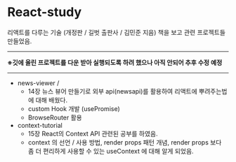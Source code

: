 # React-study

리액트를 다루는 기술 (개정판 / 길벗 출판사 / 김민준 지음) 책을 보고 관련 프로젝트들 만들었음.

***
**※깃에 올린 프로젝트를 다운 받아 실행되도록 하려 했으나 아직 안되어 추후 수정 예정**
***

 - news-viewer / 
   - 14장 뉴스 뷰어 만들기로 외부 api(newsapi)를 활용하여 리액트에 뿌려주는법에 대해 배웠다.
   - custom Hook 개발 (usePromise)
   - BrowseRouter 활용
 - context-tutorial
   - 15장 React의 Context API 관련된 공부를 하였음.
   - context 의 선언 / 사용 방법, render props 패턴 개념, render props 보다 좀 더 편리하게 사용할 수 있는 useContext 에 대해 알게 되었음.
